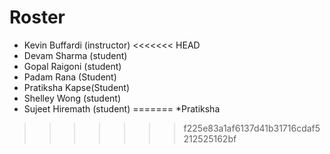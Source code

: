 # Roster

* Kevin Buffardi (instructor)
<<<<<<< HEAD
* Devam Sharma (student)
* Gopal Raigoni (student)
* Padam Rana (Student)
* Pratiksha Kapse(Student)
* Shelley Wong (student)
* Sujeet Hiremath (student)
=======
*Pratiksha
>>>>>>> f225e83a1af6137d41b31716cdaf5212525162bf

